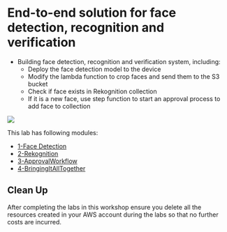 # End-to-end solution for face detection, recognition and verification

- Building face detection, recognition and verification system, including:
   - Deploy the face detection model to the device
   - Modify the lambda function to crop faces and send them to the S3 bucket
   - Check if face exists in Rekognition collection
   - If it is a new face, use step function to start an approval process to add face to collection

![](Architecture.png)

This lab has following modules:
- [1-Face Detection](1-FaceDetection)
- [2-Rekognition](2-Rekognition)
- [3-ApprovalWorkflow](3-ApprovalWorkflow)
- [4-BringingItAllTogether](4-BringingItAllTogether)

## Clean Up
After completing the labs in this workshop ensure you delete all the resources created in your AWS account during the labs so that no further costs are incurred.
